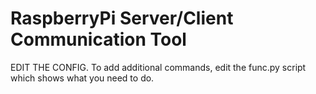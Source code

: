 # RaspberryPi Server/Client Communication Tool

EDIT THE CONFIG.
To add additional commands, edit the func.py script which shows what you need to do.


